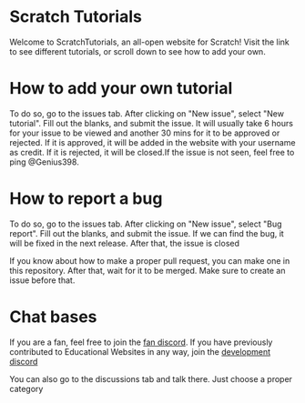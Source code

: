 # Scratch Tutorials

Welcome to ScratchTutorials, an all-open website for Scratch! Visit the link to see different tutorials, or scroll down to see how to add your own.

# How to add your own tutorial
To do so, go to the issues tab. After clicking on "New issue", select "New tutorial". Fill out the blanks, and submit the issue. It will usually take 6 hours for your issue to be viewed and another 30 mins for it to be approved or rejected. If it is approved, it will be added in the website with your username as credit. If it is rejected, it will be closed.If the issue is not seen, feel free to ping @Genius398.

# How to report a bug
To do so, go to the issues tab. After clicking on "New issue", select "Bug report". Fill out the blanks, and submit the issue. If we can find the bug, it will be fixed in the next release. After that, the issue is closed 


If you know about how to make a proper pull request, you can make one in this repository. After that, wait for it to be merged. Make sure to create an issue before that.

# Chat bases

If you are a fan, feel free to join the <a href="https://discord.gg/nGasHWn7bF">fan discord</a>. If you have previously contributed to Educational Websites in any way, join the <a href="https://discord.gg/H3RcszvGpP">development discord</a>

You can also go to the discussions tab and talk there. Just choose a proper category
